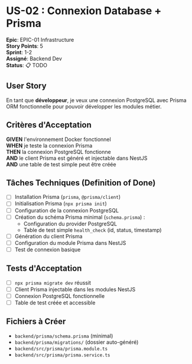 # US-02 : Connexion Database + Prisma

**Epic**: EPIC-01 Infrastructure  
**Story Points**: 5  
**Sprint**: 1-2  
**Assigné**: Backend Dev  
**Status**: 📋 TODO

## User Story

En tant que **développeur**, je veux une connexion PostgreSQL avec Prisma ORM fonctionnelle pour pouvoir développer les modules métier.

## Critères d'Acceptation

**GIVEN** l'environnement Docker fonctionnel  
**WHEN** je teste la connexion Prisma  
**THEN** la connexion PostgreSQL fonctionne  
**AND** le client Prisma est généré et injectable dans NestJS  
**AND** une table de test simple peut être créée  

## Tâches Techniques (Definition of Done)

- [ ] Installation Prisma (`prisma`, `@prisma/client`)
- [ ] Initialisation Prisma (`npx prisma init`)
- [ ] Configuration de la connexion PostgreSQL
- [ ] Création du schéma Prisma minimal (`schema.prisma`) :
  - Configuration du provider PostgreSQL
  - Table de test simple `health_check` (id, status, timestamp)
- [ ] Génération du client Prisma
- [ ] Configuration du module Prisma dans NestJS
- [ ] Test de connexion basique

## Tests d'Acceptation

- [ ] `npx prisma migrate dev` réussit
- [ ] Client Prisma injectable dans les modules NestJS
- [ ] Connexion PostgreSQL fonctionnelle
- [ ] Table de test créée et accessible

## Fichiers à Créer

- `backend/prisma/schema.prisma` (minimal)
- `backend/prisma/migrations/` (dossier auto-généré)
- `backend/src/prisma/prisma.module.ts`
- `backend/src/prisma/prisma.service.ts`